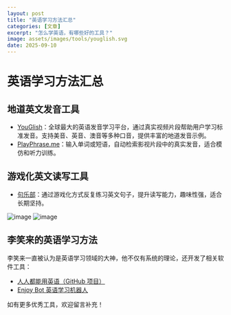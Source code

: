 ```yaml
---
layout: post
title: "英语学习方法汇总"
categories: [文章]
excerpt: "怎么学英语，有哪些好的工具？"
image: assets/images/tools/youglish.svg
date: 2025-09-10
---
```


# 英语学习方法汇总

## 地道英文发音工具

- [YouGlish](https://youglish.com)：全球最大的英语发音学习平台，通过真实视频片段帮助用户学习标准发音。支持美音、英音、澳音等多种口音，提供丰富的地道发音示例。
- [PlayPhrase.me](https://www.playphrase.me)：输入单词或短语，自动检索影视片段中的真实发音，适合模仿和听力训练。

## 游戏化英文读写工具

- [句乐部](https://julebu.co/)：通过游戏化方式反复练习英文句子，提升读写能力，趣味性强，适合长期坚持。
<img src="https://i.ibb.co/p6VJ20vT/image.png" alt="image" border="0">
<img src="https://i.ibb.co/215jbQZR/image.png" alt="image" border="0">

## 李笑来的英语学习方法

李笑来一直被认为是英语学习领域的大神，他不仅有系统的理论，还开发了相关软件工具：

- [人人都能用英语（GitHub 项目）](https://github.com/ZuodaoTech/everyone-can-use-english)
- [Enjoy Bot 英语学习机器人](https://enjoy.bot)

如有更多优秀工具，欢迎留言补充！
